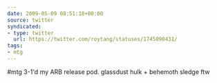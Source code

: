 ```yaml
---
date: 2009-05-09 08:51:18+00:00
source: twitter
syndicated:
- type: twitter
  url: https://twitter.com/roytang/statuses/1745090431/
tags:
- mtg
---
```


#mtg 3-1'd my ARB release pod. glassdust hulk + behemoth sledge ftw